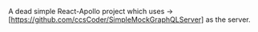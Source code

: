 A dead simple React-Apollo project which uses -> [https://github.com/ccsCoder/SimpleMockGraphQLServer] as the server.
